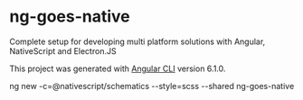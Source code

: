 # ng-goes-native

Complete setup for developing multi platform solutions with Angular, NativeScript and Electron.JS

This project was generated with [Angular CLI](https://github.com/angular/angular-cli) version 6.1.0.

ng new -c=@nativescript/schematics --style=scss --shared ng-goes-native
